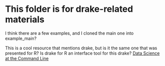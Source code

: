 
# This folder is for drake-related materials

I think there are a few examples, and I cloned the main one into example_main? 

This is a cool resource that mentions drake, but is it the same one that was presented for R? Is drake for R an interface tool for this drake?
[Data Science at the Command Line](https://www.datascienceatthecommandline.com/)
